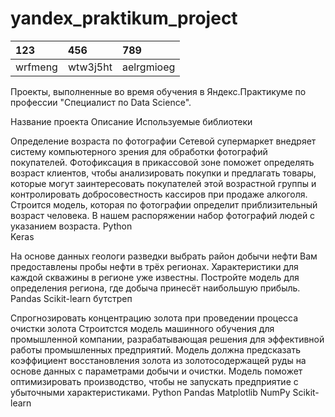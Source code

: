 # yandex_praktikum_project

|123|456|789|
|:---|:---|:---|
|wrfmeng|wtw3j5ht|aelrgmioeg|



Проекты, выполненные во время обучения в Яндекс.Практикуме по профессии "Специалист по Data Science".

Название проекта	Описание	Используемые библиотеки

Определение возраста по фотографии Сетевой супермаркет внедряет систему компьютерного зрения для обработки фотографий покупателей. Фотофиксация в прикассовой зоне поможет определять возраст клиентов, чтобы анализировать покупки и предлагать товары, которые могут заинтересовать покупателей этой возрастной группы и контролировать добросовестность кассиров при продаже алкоголя. Строится модель, которая по фотографии определит приблизительный возраст человека. В нашем распоряжении набор фотографий людей с указанием возраста. 
Python  
Keras 

На основе данных геологи разведки выбрать район добычи нефти  Вам предоставлены пробы нефти в трёх регионах. Характеристики для каждой скважины в регионе уже известны. Постройте модель для определения региона, где добыча принесёт наибольшую прибыль. Pandas
Scikit-learn
бутстреп  

Спрогнозировать концентрацию золота при проведении процесса очистки золота  Строитстся модель машинного обучения для промышленной компании, разрабатывающая решения для эффективной работы промышленных предприятий. Модель должна предсказать коэффициент восстановления золота из золотосодержащей руды на основе данных с параметрами добычи и очистки. Модель поможет оптимизировать производство, чтобы не запускать предприятие с убыточными характеристиками.  Python
Pandas
Matplotlib
NumPy
Scikit-learn
